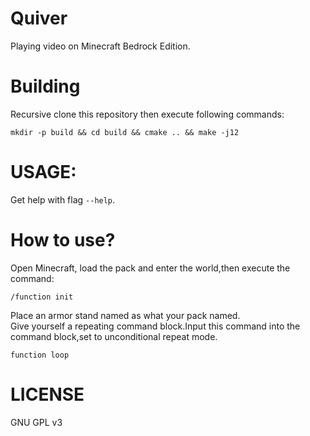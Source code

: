 # Quiver
Playing video on Minecraft Bedrock Edition.
# Building
Recursive clone this repository then execute following commands:
```
mkdir -p build && cd build && cmake .. && make -j12
```
# USAGE:
Get help with flag `--help`.
# How to use?
Open Minecraft, load the pack and enter the world,then execute the command:
```
/function init
```
Place an armor stand named as what your pack named.  
Give yourself a repeating command block.Input this command into the command block,set to unconditional repeat mode.
```
function loop
```
# LICENSE
GNU GPL v3
